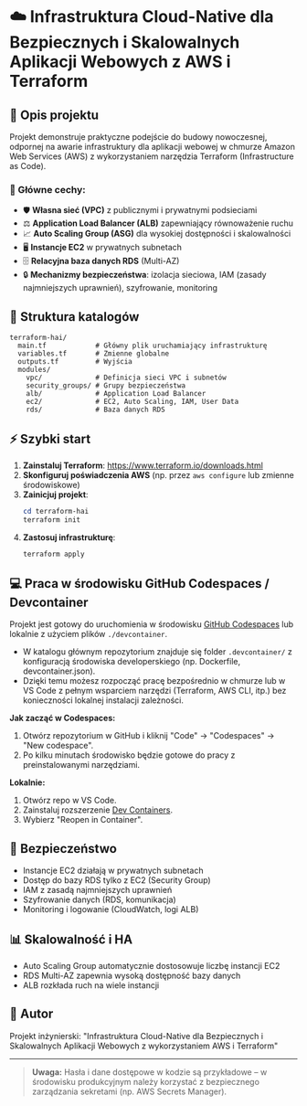# ☁️ Infrastruktura Cloud-Native dla Bezpiecznych i Skalowalnych Aplikacji Webowych z AWS i Terraform

## 📝 Opis projektu

Projekt demonstruje praktyczne podejście do budowy nowoczesnej, odpornej na awarie infrastruktury dla aplikacji webowej w chmurze Amazon Web Services (AWS) z wykorzystaniem narzędzia Terraform (Infrastructure as Code).

### 🚀 Główne cechy:
- 🛡️ **Własna sieć (VPC)** z publicznymi i prywatnymi podsieciami
- ⚖️ **Application Load Balancer (ALB)** zapewniający równoważenie ruchu
- 📈 **Auto Scaling Group (ASG)** dla wysokiej dostępności i skalowalności
- 🖥️ **Instancje EC2** w prywatnych subnetach
- 🗄️ **Relacyjna baza danych RDS** (Multi-AZ)
- 🔒 **Mechanizmy bezpieczeństwa**: izolacja sieciowa, IAM (zasady najmniejszych uprawnień), szyfrowanie, monitoring

## 📁 Struktura katalogów

```
terraform-hai/
  main.tf            # Główny plik uruchamiający infrastrukturę
  variables.tf       # Zmienne globalne
  outputs.tf         # Wyjścia
  modules/
    vpc/             # Definicja sieci VPC i subnetów
    security_groups/ # Grupy bezpieczeństwa
    alb/             # Application Load Balancer
    ec2/             # EC2, Auto Scaling, IAM, User Data
    rds/             # Baza danych RDS
```

## ⚡ Szybki start

1. **Zainstaluj Terraform**: https://www.terraform.io/downloads.html
2. **Skonfiguruj poświadczenia AWS** (np. przez `aws configure` lub zmienne środowiskowe)
3. **Zainicjuj projekt**:
   ```powershell
   cd terraform-hai
   terraform init
   ```
4. **Zastosuj infrastrukturę**:
   ```powershell
   terraform apply
   ```

## 💻 Praca w środowisku GitHub Codespaces / Devcontainer

Projekt jest gotowy do uruchomienia w środowisku [GitHub Codespaces](https://github.com/features/codespaces) lub lokalnie z użyciem plików `./devcontainer`.

- W katalogu głównym repozytorium znajduje się folder `.devcontainer/` z konfiguracją środowiska developerskiego (np. Dockerfile, devcontainer.json).
- Dzięki temu możesz rozpocząć pracę bezpośrednio w chmurze lub w VS Code z pełnym wsparciem narzędzi (Terraform, AWS CLI, itp.) bez konieczności lokalnej instalacji zależności.

**Jak zacząć w Codespaces:**
1. Otwórz repozytorium w GitHub i kliknij "Code" → "Codespaces" → "New codespace".
2. Po kilku minutach środowisko będzie gotowe do pracy z preinstalowanymi narzędziami.

**Lokalnie:**
1. Otwórz repo w VS Code.
2. Zainstaluj rozszerzenie [Dev Containers](https://marketplace.visualstudio.com/items?itemName=ms-vscode-remote.remote-containers).
3. Wybierz "Reopen in Container".

## 🔐 Bezpieczeństwo
- Instancje EC2 działają w prywatnych subnetach
- Dostęp do bazy RDS tylko z EC2 (Security Group)
- IAM z zasadą najmniejszych uprawnień
- Szyfrowanie danych (RDS, komunikacja)
- Monitoring i logowanie (CloudWatch, logi ALB)

## 📊 Skalowalność i HA
- Auto Scaling Group automatycznie dostosowuje liczbę instancji EC2
- RDS Multi-AZ zapewnia wysoką dostępność bazy danych
- ALB rozkłada ruch na wiele instancji

## 👤 Autor
Projekt inżynierski: "Infrastruktura Cloud-Native dla Bezpiecznych i Skalowalnych Aplikacji Webowych z wykorzystaniem AWS i Terraform"

---

> **Uwaga:** Hasła i dane dostępowe w kodzie są przykładowe – w środowisku produkcyjnym należy korzystać z bezpiecznego zarządzania sekretami (np. AWS Secrets Manager).
